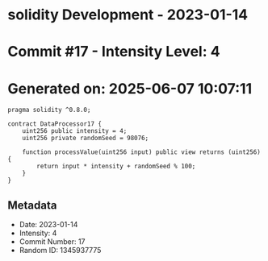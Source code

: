 ﻿# solidity Development - 2023-01-14
# Commit #17 - Intensity Level: 4
# Generated on: 2025-06-07 10:07:11
```solidity
pragma solidity ^0.8.0;

contract DataProcessor17 {
    uint256 public intensity = 4;
    uint256 private randomSeed = 98076;

    function processValue(uint256 input) public view returns (uint256) {
        return input * intensity + randomSeed % 100;
    }
}
```
## Metadata
- Date: 2023-01-14
- Intensity: 4
- Commit Number: 17
- Random ID: 1345937775

